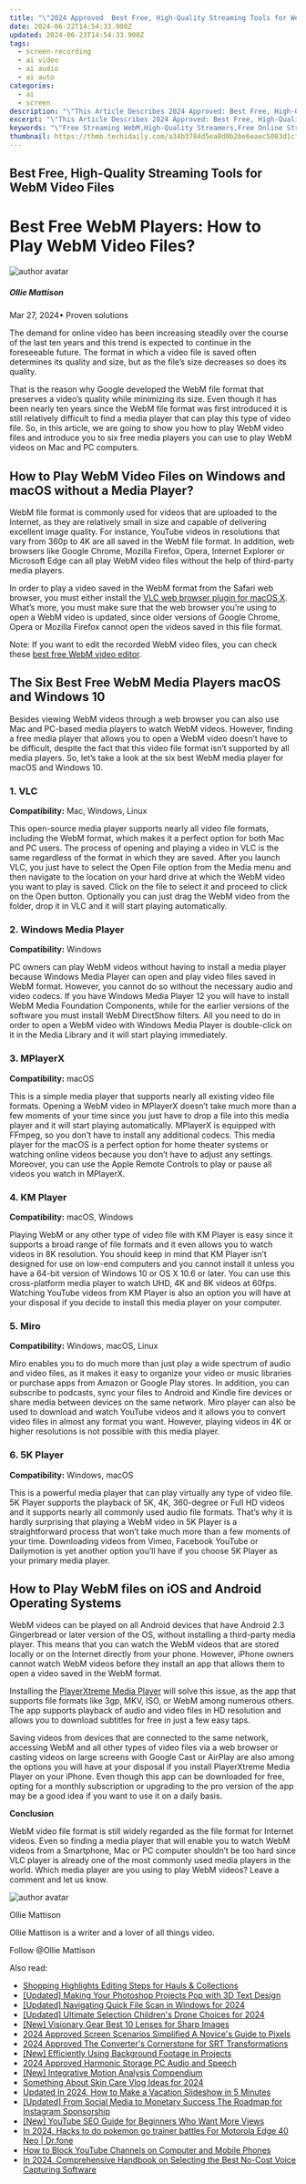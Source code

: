 ```yaml
---
title: "\"2024 Approved  Best Free, High-Quality Streaming Tools for WebM Video Files\""
date: 2024-06-22T14:54:33.900Z
updated: 2024-06-23T14:54:33.900Z
tags: 
  - screen-recording
  - ai video
  - ai audio
  - ai auto
categories: 
  - ai
  - screen
description: "\"This Article Describes 2024 Approved: Best Free, High-Quality Streaming Tools for WebM Video Files\""
excerpt: "\"This Article Describes 2024 Approved: Best Free, High-Quality Streaming Tools for WebM Video Files\""
keywords: "\"Free Streaming WebM,High-Quality Streamers,Free Online Streamers,Best WebM Players,Optimal WebM Streams,NoCost Web Video Tools,Top WebM Streamers\""
thumbnail: https://thmb.techidaily.com/a34b3784d5ea8d0b2be6eaec5083d1cf0c7c6de5e3aae650ea39b1f4ae6fa12f.jpg
---
```


## Best Free, High-Quality Streaming Tools for WebM Video Files

# Best Free WebM Players: How to Play WebM Video Files?

![author avatar](https://images.wondershare.com/filmora/article-images/ollie-mattison.jpg)

##### Ollie Mattison

 Mar 27, 2024• Proven solutions

The demand for online video has been increasing steadily over the course of the last ten years and this trend is expected to continue in the foreseeable future. The format in which a video file is saved often determines its quality and size, but as the file’s size decreases so does its quality.

That is the reason why Google developed the WebM file format that preserves a video’s quality while minimizing its size. Even though it has been nearly ten years since the WebM file format was first introduced it is still relatively difficult to find a media player that can play this type of video file. So, in this article, we are going to show you how to play WebM video files and introduce you to six free media players you can use to play WebM videos on Mac and PC computers.

## How to Play WebM Video Files on Windows and macOS without a Media Player?

WebM file format is commonly used for videos that are uploaded to the Internet, as they are relatively small in size and capable of delivering excellent image quality. For instance, YouTube videos in resolutions that vary from 360p to 4K are all saved in the WebM file format. In addition, web browsers like Google Chrome, Mozilla Firefox, Opera, Internet Explorer or Microsoft Edge can all play WebM video files without the help of third-party media players.

In order to play a video saved in the WebM format from the Safari web browser, you must either install the [VLC web browser plugin for macOS X](https://www.videolan.org/vlc/download-macosx.html). What’s more, you must make sure that the web browser you’re using to open a WebM video is updated, since older versions of Google Chrome, Opera or Mozilla Firefox cannot open the videos saved in this file format.

Note: If you want to edit the recorded WebM video files, you can check these [best free WebM video editor](https://tools.techidaily.com/wondershare/filmora/download/).

## The Six Best Free WebM Media Players macOS and Windows 10

Besides viewing WebM videos through a web browser you can also use Mac and PC-based media players to watch WebM videos. However, finding a free media player that allows you to open a WebM video doesn’t have to be difficult, despite the fact that this video file format isn’t supported by all media players. So, let’s take a look at the six best WebM media player for macOS and Windows 10.

### 1\. VLC

**Compatibility:** Mac, Windows, Linux

This open-source media player supports nearly all video file formats, including the WebM format, which makes it a perfect option for both Mac and PC users. The process of opening and playing a video in VLC is the same regardless of the format in which they are saved. After you launch VLC, you just have to select the Open File option from the Media menu and then navigate to the location on your hard drive at which the WebM video you want to play is saved. Click on the file to select it and proceed to click on the Open button. Optionally you can just drag the WebM video from the folder, drop it in VLC and it will start playing automatically.

### 2\. Windows Media Player

**Compatibility:** Windows

PC owners can play WebM videos without having to install a media player because Windows Media Player can open and play video files saved in WebM format. However, you cannot do so without the necessary audio and video codecs. If you have Windows Media Player 12 you will have to install WebM Media Foundation Components, while for the earlier versions of the software you must install WebM DirectShow filters. All you need to do in order to open a WebM video with Windows Media Player is double-click on it in the Media Library and it will start playing immediately.

### 3\. MPlayerX

**Compatibility:** macOS

This is a simple media player that supports nearly all existing video file formats. Opening a WebM video in MPlayerX doesn’t take much more than a few moments of your time since you just have to drop a file into this media player and it will start playing automatically. MPlayerX is equipped with FFmpeg, so you don’t have to install any additional codecs. This media player for the macOS is a perfect option for home theater systems or watching online videos because you don’t have to adjust any settings. Moreover, you can use the Apple Remote Controls to play or pause all videos you watch in MPlayerX.

### 4\. KM Player

**Compatibility:** macOS, Windows

Playing WebM or any other type of video file with KM Player is easy since it supports a broad range of file formats and it even allows you to watch videos in 8K resolution. You should keep in mind that KM Player isn’t designed for use on low-end computers and you cannot install it unless you have a 64-bit version of Windows 10 or OS X 10.6 or later. You can use this cross-platform media player to watch UHD, 4K and 8K videos at 60fps. Watching YouTube videos from KM Player is also an option you will have at your disposal if you decide to install this media player on your computer.

### 5\. Miro

**Compatibility:** Windows, macOS, Linux

Miro enables you to do much more than just play a wide spectrum of audio and video files, as it makes it easy to organize your video or music libraries or purchase apps from Amazon or Google Play stores. In addition, you can subscribe to podcasts, sync your files to Android and Kindle fire devices or share media between devices on the same network. Miro player can also be used to download and watch YouTube videos and it allows you to convert video files in almost any format you want. However, playing videos in 4K or higher resolutions is not possible with this media player.

### 6\. 5K Player

**Compatibility:** Windows, macOS

This is a powerful media player that can play virtually any type of video file. 5K Player supports the playback of 5K, 4K, 360-degree or Full HD videos and it supports nearly all commonly used audio file formats. That’s why it is hardly surprising that playing a WebM video in 5K Player is a straightforward process that won’t take much more than a few moments of your time. Downloading videos from Vimeo, Facebook YouTube or Dailymotion is yet another option you’ll have if you choose 5K Player as your primary media player.

## How to Play WebM files on iOS and Android Operating Systems

WebM videos can be played on all Android devices that have Android 2.3 Gingerbread or later version of the OS, without installing a third-party media player. This means that you can watch the WebM videos that are stored locally or on the Internet directly from your phone. However, iPhone owners cannot watch WebM videos before they install an app that allows them to open a video saved in the WebM format.

Installing the [PlayerXtreme Media Player](https://apps.apple.com/us/app/playerxtreme-media-player/id456584471) will solve this issue, as the app that supports file formats like 3gp, MKV, ISO, or WebM among numerous others. The app supports playback of audio and video files in HD resolution and allows you to download subtitles for free in just a few easy taps.

Saving videos from devices that are connected to the same network, accessing WebM and all other types of video files via a web browser or casting videos on large screens with Google Cast or AirPlay are also among the options you will have at your disposal if you install PlayerXtreme Media Player on your iPhone. Even though this app can be downloaded for free, opting for a monthly subscription or upgrading to the pro version of the app may be a good idea if you want to use it on a daily basis.

**Conclusion**

WebM video file format is still widely regarded as the file format for Internet videos. Even so finding a media player that will enable you to watch WebM videos from a Smartphone, Mac or PC computer shouldn’t be too hard since VLC player is already one of the most commonly used media players in the world. Which media player are you using to play WebM videos? Leave a comment and let us know.

![author avatar](https://images.wondershare.com/filmora/article-images/ollie-mattison.jpg)

Ollie Mattison

Ollie Mattison is a writer and a lover of all things video.

Follow @Ollie Mattison


<ins class="adsbygoogle"
     style="display:block"
     data-ad-format="autorelaxed"
     data-ad-client="ca-pub-7571918770474297"
     data-ad-slot="1223367746"></ins>



<ins class="adsbygoogle"
     style="display:block"
     data-ad-client="ca-pub-7571918770474297"
     data-ad-slot="8358498916"
     data-ad-format="auto"
     data-full-width-responsive="true"></ins>


<span class="atpl-alsoreadstyle">Also read:</span>
<div><ul>
<li><a href="https://fox-glue.techidaily.com/shopping-highlights-editing-steps-for-hauls-and-collections/"><u>Shopping Highlights  Editing Steps for Hauls & Collections</u></a></li>
<li><a href="https://fox-glue.techidaily.com/updated-making-your-photoshop-projects-pop-with-3d-text-design/"><u>[Updated] Making Your Photoshop Projects Pop with 3D Text Design</u></a></li>
<li><a href="https://fox-glue.techidaily.com/updated-navigating-quick-file-scan-in-windows-for-2024/"><u>[Updated] Navigating Quick File Scan in Windows for 2024</u></a></li>
<li><a href="https://fox-glue.techidaily.com/updated-ultimate-selection-childrens-drone-choices-for-2024/"><u>[Updated] Ultimate Selection  Children's Drone Choices for 2024</u></a></li>
<li><a href="https://fox-glue.techidaily.com/new-visionary-gear-best-10-lenses-for-sharp-images/"><u>[New] Visionary Gear  Best 10 Lenses for Sharp Images</u></a></li>
<li><a href="https://fox-glue.techidaily.com/2024-approved-screen-scenarios-simplified-a-novices-guide-to-pixels/"><u>2024 Approved  Screen Scenarios Simplified  A Novice's Guide to Pixels</u></a></li>
<li><a href="https://fox-glue.techidaily.com/2024-approved-the-converters-cornerstone-for-srt-transformations/"><u>2024 Approved  The Converter's Cornerstone for SRT Transformations</u></a></li>
<li><a href="https://fox-glue.techidaily.com/new-efficiently-using-background-footage-in-projects/"><u>[New] Efficiently Using Background Footage in Projects</u></a></li>
<li><a href="https://screen-video-capture.techidaily.com/2024-approved-harmonic-storage-pc-audio-and-speech/"><u>2024 Approved  Harmonic Storage  PC Audio and Speech</u></a></li>
<li><a href="https://extra-approaches.techidaily.com/new-integrative-motion-analysis-compendium/"><u>[New] Integrative Motion Analysis Compendium</u></a></li>
<li><a href="https://ai-editing-video.techidaily.com/something-about-skin-care-vlog-ideas-for-2024/"><u>Something About Skin Care Vlog Ideas for 2024</u></a></li>
<li><a href="https://ai-editing-video.techidaily.com/updated-in-2024-how-to-make-a-vacation-slideshow-in-5-minutes/"><u>Updated In 2024, How to Make a Vacation Slideshow in 5 Minutes</u></a></li>
<li><a href="https://instagram-video-recordings.techidaily.com/updated-from-social-media-to-monetary-success-the-roadmap-for-instagram-sponsorship/"><u>[Updated] From Social Media to Monetary Success  The Roadmap for Instagram Sponsorship</u></a></li>
<li><a href="https://facebook-record-videos.techidaily.com/new-youtube-seo-guide-for-beginners-who-want-more-views/"><u>[New] YouTube SEO Guide for Beginners Who Want More Views</u></a></li>
<li><a href="https://android-pokemon-go.techidaily.com/in-2024-hacks-to-do-pokemon-go-trainer-battles-for-motorola-edge-40-neo-drfone-by-drfone-virtual-android/"><u>In 2024, Hacks to do pokemon go trainer battles For Motorola Edge 40 Neo | Dr.fone</u></a></li>
<li><a href="https://youtube-videos.techidaily.com/how-to-block-youtube-channels-on-computer-and-mobile-phones/"><u>How to Block YouTube Channels on Computer and Mobile Phones</u></a></li>
<li><a href="https://sound-optimizing.techidaily.com/in-2024-comprehensive-handbook-on-selecting-the-best-no-cost-voice-capturing-software/"><u>In 2024, Comprehensive Handbook on Selecting the Best No-Cost Voice Capturing Software</u></a></li>
</ul></div>

